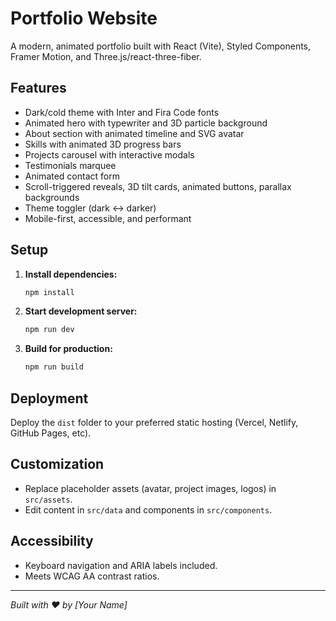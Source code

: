 
# Portfolio Website

A modern, animated portfolio built with React (Vite), Styled Components, Framer Motion, and Three.js/react-three-fiber.

## Features
- Dark/cold theme with Inter and Fira Code fonts
- Animated hero with typewriter and 3D particle background
- About section with animated timeline and SVG avatar
- Skills with animated 3D progress bars
- Projects carousel with interactive modals
- Testimonials marquee
- Animated contact form
- Scroll-triggered reveals, 3D tilt cards, animated buttons, parallax backgrounds
- Theme toggler (dark ↔ darker)
- Mobile-first, accessible, and performant

## Setup
1. **Install dependencies:**
   ```sh
   npm install
   ```
2. **Start development server:**
   ```sh
   npm run dev
   ```
3. **Build for production:**
   ```sh
   npm run build
   ```

## Deployment
Deploy the `dist` folder to your preferred static hosting (Vercel, Netlify, GitHub Pages, etc).

## Customization
- Replace placeholder assets (avatar, project images, logos) in `src/assets`.
- Edit content in `src/data` and components in `src/components`.

## Accessibility
- Keyboard navigation and ARIA labels included.
- Meets WCAG AA contrast ratios.

---

*Built with ❤️ by [Your Name]*
